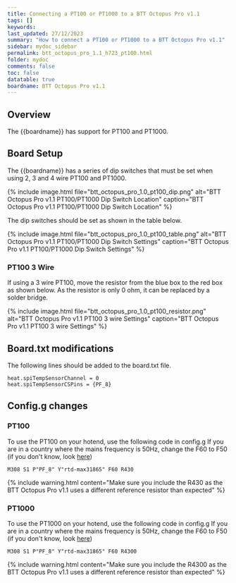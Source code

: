 ```yaml
---
title: Connecting a PT100 or PT1000 to a BTT Octopus Pro v1.1
tags: []
keywords: 
last_updated: 27/12/2023
summary: "How to connect a PT100 or PT1000 to a BTT Octopus Pro v1.1"
sidebar: mydoc_sidebar
permalink: btt_octopus_pro_1.1_h723_pt100.html
folder: mydoc
comments: false
toc: false
datatable: true
boardname: BTT Octopus Pro v1.1
---
```


## Overview

The {{boardname}} has support for PT100 and PT1000.  

## Board Setup

The {{boardname}} has a series of dip switches that must be set when using 2, 3 and 4 wire PT100 and PT1000.  

{% include image.html file="btt_octopus_pro_1.0_pt100_dip.png" alt="BTT Octopus Pro v1.1 PT100/PT1000 Dip Switch Location" caption="BTT Octopus Pro v1.1 PT100/PT1000 Dip Switch Location" %}  

The dip switches should be set as shown in the table below.  

{% include image.html file="btt_octopus_pro_1.0_pt100_table.png" alt="BTT Octopus Pro v1.1 PT100/PT1000 Dip Switch Settings" caption="BTT Octopus Pro v1.1 PT100/PT1000 Dip Switch Settings" %}  

### PT100 3 Wire

If using a 3 wire PT100, move the resistor from the blue box to the red box as shown below. As the resistor is only 0 ohm, it can be replaced by a solder bridge.  

{% include image.html file="btt_octopus_pro_1.0_pt100_resistor.png" alt="BTT Octopus Pro v1.1 PT100 3 wire Settings" caption="BTT Octopus Pro v1.1 PT100 3 wire Settings" %}  

## Board.txt modifications

The following lines should be added to the board.txt file.

```text
heat.spiTempSensorChannel = 0
heat.spiTempSensorCSPins = {PF_8}
```

## Config.g changes

### PT100

To use the PT100 on your hotend, use the following code in config.g
If you are in a country where the mains frequency is 50Hz, change the F60 to F50 (if you don't know, look [here](https://www.oaktreeproducts.com/img/product/description/List%20of%20Worldwide%20AC%20Voltages.pdf))

```text
M308 S1 P"PF_8" Y"rtd-max31865" F60 R430
```

{% include warning.html content="Make sure you include the R430 as the BTT Octopus Pro v1.1 uses a different reference resistor than expected" %}

### PT1000

To use the PT1000 on your hotend, use the following code in config.g
If you are in a country where the mains frequency is 50Hz, change the F60 to F50 (if you don't know, look [here](https://www.oaktreeproducts.com/img/product/description/List%20of%20Worldwide%20AC%20Voltages.pdf))

```text
M308 S1 P"PF_8" Y"rtd-max31865" F60 R4300
```

{% include warning.html content="Make sure you include the R4300 as the BTT Octopus Pro v1.1 uses a different reference resistor than expected" %}
